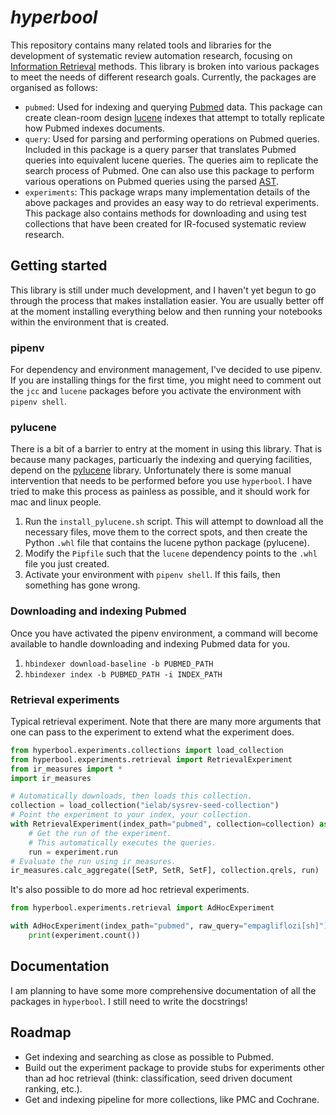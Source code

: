 # *hyperbool*

This repository contains many related tools and libraries for the development of systematic review automation research, focusing on [Information Retrieval](https://en.wikipedia.org/wiki/Information_retrieval) methods. This library is broken into various packages to meet the needs of different research goals. Currently, the packages are organised as follows:

 - `pubmed`: Used for indexing and querying [Pubmed](https://pubmed.ncbi.nlm.nih.gov/) data. This package can create clean-room design [lucene](https://lucene.apache.org/) indexes that attempt to totally replicate how Pubmed indexes documents.
 - `query`: Used for parsing and performing operations on Pubmed queries. Included in this package is a query parser that translates Pubmed queries into equivalent lucene queries. The queries aim to replicate the search process of Pubmed. One can also use this package to perform various operations on Pubmed queries using the parsed [AST](https://en.wikipedia.org/wiki/Abstract_syntax_tree).
 - `experiments`: This package wraps many implementation details of the above packages and provides an easy way to do retrieval experiments. This package also contains methods for downloading and using test collections that have been created for IR-focused systematic review research.

## Getting started

This library is still under much development, and I haven't yet begun to go through the process that makes installation easier. You are usually better off at the moment installing everything below and then running your notebooks within the environment that is created.

### pipenv

For dependency and environment management, I've decided to use pipenv. If you are installing things for the first time, you might need to comment out the `jcc` and `lucene` packages before you activate the environment with `pipenv shell`.

### pylucene

There is a bit of a barrier to entry at the moment in using this library. That is because many packages, particuarly the indexing and querying facilities, depend on the [pylucene](https://lucene.apache.org/pylucene/) library. Unfortunately there is some manual intervention that needs to be performed before you use `hyperbool`. I have tried to make this process as painless as possible, and it should work for mac and linux people. 

 1. Run the `install_pylucene.sh` script. This will attempt to download all the necessary files, move them to the correct spots, and then create the Python `.whl` file that contains the lucene python package (pylucene).
 2. Modify the `Pipfile` such that the `lucene` dependency points to the `.whl` file you just created.
 3. Activate your environment with `pipenv shell`. If this fails, then something has gone wrong. 

### Downloading and indexing Pubmed

Once you have activated the pipenv environment, a command will become available to handle downloading and indexing Pubmed data for you.

 1. `hbindexer download-baseline -b PUBMED_PATH`
 2. `hbindexer index -b PUBMED_PATH -i INDEX_PATH`

### Retrieval experiments

Typical retrieval experiment. Note that there are many more arguments that one can pass to the experiment to extend what the experiment does. 

```python
from hyperbool.experiments.collections import load_collection
from hyperbool.experiments.retrieval import RetrievalExperiment
from ir_measures import *
import ir_measures

# Automatically downloads, then loads this collection.
collection = load_collection("ielab/sysrev-seed-collection")
# Point the experiment to your index, your collection.
with RetrievalExperiment(index_path="pubmed", collection=collection) as experiment:
    # Get the run of the experiment.
    # This automatically executes the queries.
    run = experiment.run
# Evaluate the run using ir_measures.
ir_measures.calc_aggregate([SetP, SetR, SetF], collection.qrels, run)
```

It's also possible to do more ad hoc retrieval experiments.

```python
from hyperbool.experiments.retrieval import AdHocExperiment

with AdHocExperiment(index_path="pubmed", raw_query="empagliflozi[sh]") as experiment:
    print(experiment.count())
```

## Documentation

I am planning to have some more comprehensive documentation of all the packages in `hyperbool`. I still need to write the docstrings!

## Roadmap
 
 - Get indexing and searching as close as possible to Pubmed.
 - Build out the experiment package to provide stubs for experiments other than ad hoc retrieval (think: classification, seed driven document ranking, etc.).
 - Get and indexing pipeline for more collections, like PMC and Cochrane.
